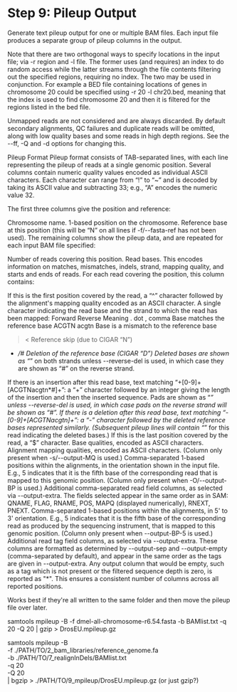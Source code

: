 # Step 9: Pileup Output

Generate text pileup output for one or multiple BAM files. Each input file produces a separate group of pileup columns in the output.

Note that there are two orthogonal ways to specify locations in the input file; via -r region and -l file. The former uses (and requires) an index to do random access while the latter streams through the file contents filtering out the specified regions, requiring no index. The two may be used in conjunction. For example a BED file containing locations of genes in chromosome 20 could be specified using -r 20 -l chr20.bed, meaning that the index is used to find chromosome 20 and then it is filtered for the regions listed in the bed file.

Unmapped reads are not considered and are always discarded. By default secondary alignments, QC failures and duplicate reads will be omitted, along with low quality bases and some reads in high depth regions. See the --ff, -Q and -d options for changing this.

Pileup Format
Pileup format consists of TAB-separated lines, with each line representing the pileup of reads at a single genomic position.
Several columns contain numeric quality values encoded as individual ASCII characters. Each character can range from “!” to “~” and is decoded by taking its ASCII value and subtracting 33; e.g., “A” encodes the numeric value 32.

The first three columns give the position and reference:

Chromosome name.
1-based position on the chromosome.
Reference base at this position (this will be “N” on all lines if -f/--fasta-ref has not been used).
The remaining columns show the pileup data, and are repeated for each input BAM file specified:

Number of reads covering this position.
Read bases. This encodes information on matches, mismatches, indels, strand, mapping quality, and starts and ends of reads.
For each read covering the position, this column contains:

If this is the first position covered by the read, a “^” character followed by the alignment's mapping quality encoded as an ASCII character.
A single character indicating the read base and the strand to which the read has been mapped:
Forward	Reverse	Meaning
. dot	, comma	Base matches the reference base
ACGTN	acgtn	Base is a mismatch to the reference base
>	<	Reference skip (due to CIGAR “N”)
*	*/#	Deletion of the reference base (CIGAR “D”)
Deleted bases are shown as “*” on both strands unless --reverse-del is used, in which case they are shown as “#” on the reverse strand.

If there is an insertion after this read base, text matching “\+[0-9]+[ACGTNacgtn*#]+”: a “+” character followed by an integer giving the length of the insertion and then the inserted sequence. Pads are shown as “*” unless --reverse-del is used, in which case pads on the reverse strand will be shown as “#”.
If there is a deletion after this read base, text matching “-[0-9]+[ACGTNacgtn]+”: a “-” character followed by the deleted reference bases represented similarly. (Subsequent pileup lines will contain “*” for this read indicating the deleted bases.)
If this is the last position covered by the read, a “$” character.
Base qualities, encoded as ASCII characters.
Alignment mapping qualities, encoded as ASCII characters. (Column only present when -s/--output-MQ is used.)
Comma-separated 1-based positions within the alignments, in the orientation shown in the input file. E.g., 5 indicates that it is the fifth base of the corresponding read that is mapped to this genomic position. (Column only present when -O/--output-BP is used.)
Additional comma-separated read field columns, as selected via --output-extra. The fields selected appear in the same order as in SAM: QNAME, FLAG, RNAME, POS, MAPQ (displayed numerically), RNEXT, PNEXT.
Comma-separated 1-based positions within the alignments, in 5' to 3' orientation. E.g., 5 indicates that it is the fifth base of the corresponding read as produced by the sequencing instrument, that is mapped to this genomic position. (Column only present when --output-BP-5 is used.)
Additional read tag field columns, as selected via --output-extra. These columns are formatted as determined by --output-sep and --output-empty (comma-separated by default), and appear in the same order as the tags are given in --output-extra.
Any output column that would be empty, such as a tag which is not present or the filtered sequence depth is zero, is reported as "*". This ensures a consistent number of columns across all reported positions.

Works best if they're all written to the same folder and then move the pileup file over later. 

samtools mpileup -B -f dmel-all-chromosome-r6.54.fasta -b BAMlist.txt -q 20 -Q 20 | gzip > DrosEU.mpileup.gz


samtools mpileup -B \
-f ./PATH/TO/2_bam_libraries/reference_genome.fa  \
-b ./PATH/TO/7_realignInDels/BAMlist.txt \
-q 20 \
-Q 20 \
| bgzip > ./PATH/TO/9_mpileup/DrosEU.mpileup.gz (or just gzip?)
